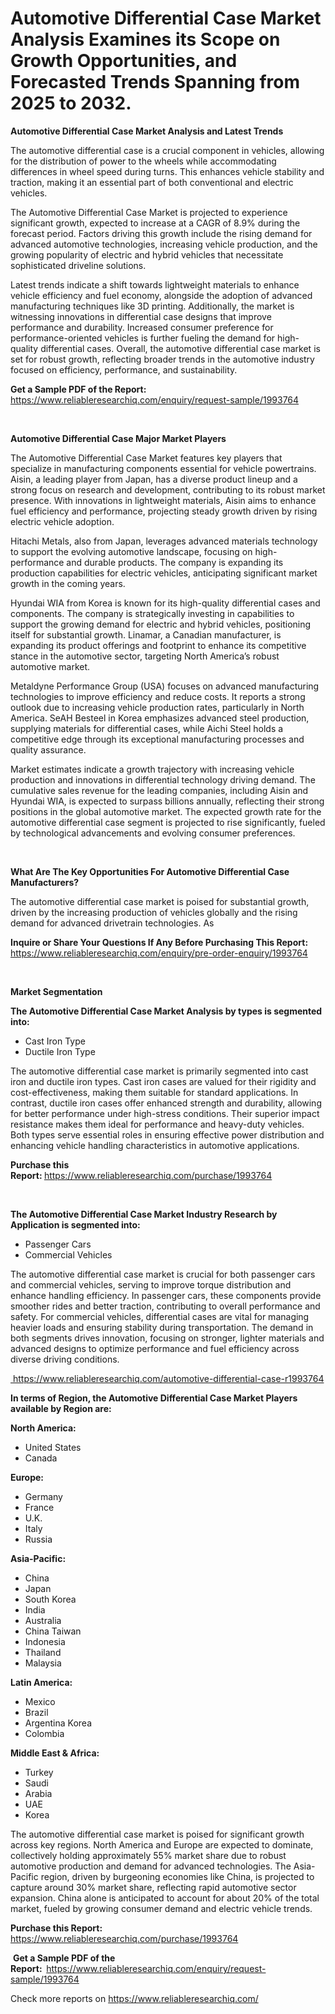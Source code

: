 <p><h1>Automotive Differential Case Market Analysis Examines its Scope on Growth Opportunities, and Forecasted Trends Spanning from 2025 to 2032.</h1></p><p><strong>Automotive Differential Case Market Analysis and Latest Trends</strong></p>
<p><p>The automotive differential case is a crucial component in vehicles, allowing for the distribution of power to the wheels while accommodating differences in wheel speed during turns. This enhances vehicle stability and traction, making it an essential part of both conventional and electric vehicles. </p><p>The Automotive Differential Case Market is projected to experience significant growth, expected to increase at a CAGR of 8.9% during the forecast period. Factors driving this growth include the rising demand for advanced automotive technologies, increasing vehicle production, and the growing popularity of electric and hybrid vehicles that necessitate sophisticated driveline solutions. </p><p>Latest trends indicate a shift towards lightweight materials to enhance vehicle efficiency and fuel economy, alongside the adoption of advanced manufacturing techniques like 3D printing. Additionally, the market is witnessing innovations in differential case designs that improve performance and durability. Increased consumer preference for performance-oriented vehicles is further fueling the demand for high-quality differential cases. Overall, the automotive differential case market is set for robust growth, reflecting broader trends in the automotive industry focused on efficiency, performance, and sustainability.</p></p>
<p><strong>Get a Sample PDF of the Report:&nbsp;</strong> <a href="https://www.reliableresearchiq.com/enquiry/request-sample/1993764?utm_campaign=1144&utm_medium=2&utm_source=Github&utm_content=ia&utm_term=15012025&utm_id=automotive-differential-case">https://www.reliableresearchiq.com/enquiry/request-sample/1993764</a></p>
<p>&nbsp;</p>
<p><strong>Automotive Differential Case Major Market Players</strong></p>
<p><p>The Automotive Differential Case Market features key players that specialize in manufacturing components essential for vehicle powertrains. Aisin, a leading player from Japan, has a diverse product lineup and a strong focus on research and development, contributing to its robust market presence. With innovations in lightweight materials, Aisin aims to enhance fuel efficiency and performance, projecting steady growth driven by rising electric vehicle adoption.</p><p>Hitachi Metals, also from Japan, leverages advanced materials technology to support the evolving automotive landscape, focusing on high-performance and durable products. The company is expanding its production capabilities for electric vehicles, anticipating significant market growth in the coming years.</p><p>Hyundai WIA from Korea is known for its high-quality differential cases and components. The company is strategically investing in capabilities to support the growing demand for electric and hybrid vehicles, positioning itself for substantial growth. Linamar, a Canadian manufacturer, is expanding its product offerings and footprint to enhance its competitive stance in the automotive sector, targeting North America’s robust automotive market.</p><p>Metaldyne Performance Group (USA) focuses on advanced manufacturing technologies to improve efficiency and reduce costs. It reports a strong outlook due to increasing vehicle production rates, particularly in North America. SeAH Besteel in Korea emphasizes advanced steel production, supplying materials for differential cases, while Aichi Steel holds a competitive edge through its exceptional manufacturing processes and quality assurance.</p><p>Market estimates indicate a growth trajectory with increasing vehicle production and innovations in differential technology driving demand. The cumulative sales revenue for the leading companies, including Aisin and Hyundai WIA, is expected to surpass billions annually, reflecting their strong positions in the global automotive market. The expected growth rate for the automotive differential case segment is projected to rise significantly, fueled by technological advancements and evolving consumer preferences.</p></p>
<p>&nbsp;</p>
<p><strong>What Are The Key Opportunities For Automotive Differential Case Manufacturers?</strong></p>
<p><p>The automotive differential case market is poised for substantial growth, driven by the increasing production of vehicles globally and the rising demand for advanced drivetrain technologies. As</p></p>
<p><strong>Inquire or Share Your Questions If Any Before Purchasing This Report:</strong> <a href="https://www.reliableresearchiq.com/enquiry/pre-order-enquiry/1993764?utm_campaign=1144&utm_medium=2&utm_source=Github&utm_content=ia&utm_term=15012025&utm_id=automotive-differential-case">https://www.reliableresearchiq.com/enquiry/pre-order-enquiry/1993764</a></p>
<p>&nbsp;</p>
<p><strong>Market Segmentation</strong></p>
<p><strong>The Automotive Differential Case Market Analysis by types is segmented into:</strong></p>
<p><ul><li>Cast Iron Type</li><li>Ductile Iron Type</li></ul></p>
<p><p>The automotive differential case market is primarily segmented into cast iron and ductile iron types. Cast iron cases are valued for their rigidity and cost-effectiveness, making them suitable for standard applications. In contrast, ductile iron cases offer enhanced strength and durability, allowing for better performance under high-stress conditions. Their superior impact resistance makes them ideal for performance and heavy-duty vehicles. Both types serve essential roles in ensuring effective power distribution and enhancing vehicle handling characteristics in automotive applications.</p></p>
<p><strong>Purchase this Report:&nbsp;</strong><a href="https://www.reliableresearchiq.com/purchase/1993764?utm_campaign=1144&utm_medium=2&utm_source=Github&utm_content=ia&utm_term=15012025&utm_id=automotive-differential-case">https://www.reliableresearchiq.com/purchase/1993764</a></p>
<p>&nbsp;</p>
<p><strong>The Automotive Differential Case Market Industry Research by Application is segmented into:</strong></p>
<p><ul><li>Passenger Cars</li><li>Commercial Vehicles</li></ul></p>
<p><p>The automotive differential case market is crucial for both passenger cars and commercial vehicles, serving to improve torque distribution and enhance handling efficiency. In passenger cars, these components provide smoother rides and better traction, contributing to overall performance and safety. For commercial vehicles, differential cases are vital for managing heavier loads and ensuring stability during transportation. The demand in both segments drives innovation, focusing on stronger, lighter materials and advanced designs to optimize performance and fuel efficiency across diverse driving conditions.</p></p>
<p><a href="https://www.reliableresearchiq.com/automotive-differential-case-r1993764?utm_campaign=1144&utm_medium=2&utm_source=Github&utm_content=ia&utm_term=15012025&utm_id=automotive-differential-case">&nbsp;https://www.reliableresearchiq.com/automotive-differential-case-r1993764</a></p>
<p><strong>In terms of Region, the Automotive Differential Case Market Players available by Region are:</strong></p>
<p>
    <p> <strong> North America: </strong>
        <ul>
            <li>United States</li>
            <li>Canada</li>
        </ul>
        </p> 
    <p> <strong> Europe: </strong>
        <ul>
            <li>Germany</li>
            <li>France</li>
            <li>U.K.</li>
            <li>Italy</li>
            <li>Russia</li>
        </ul>
        </p> 
    <p> <strong> Asia-Pacific: </strong>
        <ul>
            <li>China</li>
            <li>Japan</li>
            <li>South Korea</li>
            <li>India</li>
            <li>Australia</li>
            <li>China Taiwan</li>
            <li>Indonesia</li>
            <li>Thailand</li>
            <li>Malaysia</li>
        </ul>
        </p> 
    <p> <strong> Latin America: </strong>
        <ul>
            <li>Mexico</li>
            <li>Brazil</li>
            <li>Argentina Korea</li>
            <li>Colombia</li>
        </ul>
        </p> 
    <p> <strong> Middle East & Africa: </strong>
        <ul>
            <li>Turkey</li>
            <li>Saudi</li>
            <li>Arabia</li>
            <li>UAE</li>
            <li>Korea</li>
        </ul>
    </p>
    </p>
<p><p>The automotive differential case market is poised for significant growth across key regions. North America and Europe are expected to dominate, collectively holding approximately 55% market share due to robust automotive production and demand for advanced technologies. The Asia-Pacific region, driven by burgeoning economies like China, is projected to capture around 30% market share, reflecting rapid automotive sector expansion. China alone is anticipated to account for about 20% of the total market, fueled by growing consumer demand and electric vehicle trends.</p></p>
<p><strong>Purchase this Report: </strong><a href="https://www.reliableresearchiq.com/purchase/1993764?utm_campaign=1144&utm_medium=2&utm_source=Github&utm_content=ia&utm_term=15012025&utm_id=automotive-differential-case">https://www.reliableresearchiq.com/purchase/1993764</a></p>
<p>&nbsp;<strong>Get a Sample PDF of the Report:&nbsp;&nbsp;</strong><a href="https://www.reliableresearchiq.com/enquiry/request-sample/1993764?utm_campaign=1144&utm_medium=2&utm_source=Github&utm_content=ia&utm_term=15012025&utm_id=automotive-differential-case">https://www.reliableresearchiq.com/enquiry/request-sample/1993764</a></p>
<p><strong></strong></p>
<p>Check more reports on <a href="https://www.reliableresearchiq.com/?utm_campaign=1144&utm_medium=2&utm_source=Github&utm_content=ia&utm_term=15012025&utm_id=automotive-differential-case">https://www.reliableresearchiq.com/</a></p>